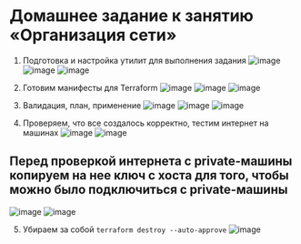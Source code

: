 # Домашнее задание к занятию «Организация сети»

1. Подготовка и настройка утилит для выполнения задания
  ![image](https://github.com/user-attachments/assets/08b6cc7a-ae99-45c5-bc42-aed588a2e577)
  ![image](https://github.com/user-attachments/assets/40e3c829-df4d-468d-9754-da8840e73342)
  ![image](https://github.com/user-attachments/assets/27b03272-530b-41b1-9d37-370d00d82253)

2. Готовим манифесты для Terraform
  ![image](https://github.com/user-attachments/assets/a4400ef8-4c46-48ce-9a7d-25cebd0f4a99)
  ![image](https://github.com/user-attachments/assets/7e563f81-50d4-4a46-9ba7-6ef484af1ba9)
  ![image](https://github.com/user-attachments/assets/b6332824-55e8-42bc-930a-2ebe9a8c019f)

3. Валидация, план, применение
  ![image](https://github.com/user-attachments/assets/408f0369-0479-4d6b-bd3b-e41501995a70)
  ![image](https://github.com/user-attachments/assets/79dc580d-42ae-4b2f-97f2-2035bfcd586f)
  ![image](https://github.com/user-attachments/assets/3803b085-5478-4a54-844a-9e672faf9413)

4. Проверяем, что все создалось корректно, тестим интернет на машинах
  ![image](https://github.com/user-attachments/assets/4a3e1177-65d2-48a2-bab1-924a3ff52a4f)
  ![image](https://github.com/user-attachments/assets/9e05f59e-bb11-4017-ac8b-bfd56df9d8fc)
  ## Перед проверкой интернета с private-машины копируем на нее ключ с хоста для того, чтобы можно было подключиться с private-машины
  ![image](https://github.com/user-attachments/assets/9adc5c75-f99d-419f-b473-551df2832194)
  ![image](https://github.com/user-attachments/assets/0f7bcd7a-4828-4ff6-9849-ced98de7d56e)

5. Убираем за собой `terraform destroy --auto-approve`
  ![image](https://github.com/user-attachments/assets/8c4f2e52-297b-4266-b355-f4708c2fcc68)
